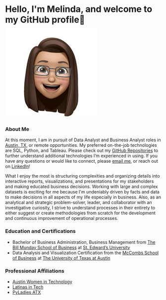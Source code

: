 # Hello, I'm Melinda, and welcome to my GitHub profile👋![](Images/Melinda_Avatar_Medium.PNG)

### About Me

At this moment, I am in pursuit of Data Analyst and Business Analyst roles in [Austin, TX](https://www.austintexas.org/), or remote opportunities. My preferred on-the-job technologies are SQL, Python, and Tableau. Please check out my [GitHub Repositories](https://github.com/melindamalone?tab=repositories) to further understand additional technologies I’m experienced in using.  If you have any questions or would like to connect, please [email me](mailto:mrs.melindamalone@gmail.com?subject=[GitHub]%20Visitor%20from%20GitHub%20Profile), or reach out on [LinkedIn](https://www.linkedin.com/in/melindamalone/)!

What I enjoy the most is structuring complexities and organizing details into interactive reports, visualizations, and presentations for my stakeholders and making educated business decisions.  Working with large and complex datasets is exciting for me because I'm undeniably driven by facts and data to make decisions in all aspects of my life especially in business. Also, as an analytical and strategic problem-solver, leader, and collaborator with an investigative curiosity, I strive to understand processes in their entirety to either suggest or create methodologies from scratch for the development and continuous improvement of operational processes.

### Education and Certifications
- Bachelor of Business Administration, Business Management from [The Bill Munday School of Business](https://www.stedwards.edu/business) at [St. Edward’s University](https://stedwards.edu/)
- Data Analysis and Visualization Certification from the [McCombs School of Business](https://www.mccombs.utexas.edu/) at [The University of Texas at Austin](https://www.utexas.edu/)

### Professional Affiliations
- [Austin Women in Technology](https://www.awtaustin.org/)
- [Latinas in Tech](https://latinasintech.org/)
- [PyLadies ATX](https://pyladies.com/)

<!--
**melindamalone/melindamalone** is a ✨ _special_ ✨ repository because its `README.md` (this file) appears on your GitHub profile.

Here are some ideas to get you started:

- 🔭 I’m currently working on ...
- 🌱 I’m currently learning ...
- 👯 I’m looking to collaborate on ...
- 🤔 I’m looking for help with ...
- 💬 Ask me about ...
- 📫 How to reach me: ...
- 😄 Pronouns: ...
- ⚡ Fun fact: ...
-->
